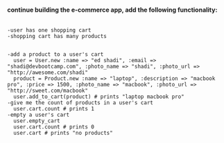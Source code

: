 #### continue building the e-commerce app, add the following functionality:

```specs

-user has one shopping cart
-shopping cart has many products


```

```expected features:
-add a product to a user's cart
  user = User.new :name => "ed shadi", :email => "shadi@devbootcamp.com", :photo_name => "shadi", :photo_url => "http://awesome.com/shadi"
  product = Product.new :name => "laptop", :description => "macbook pro", :price => 1500, :photo_name => "macbook", :photo_url => "http://sweet.com/macbook"
  user.add_to_cart(product) # prints "laptop macbook pro"
-give me the count of products in a user's cart
  user.cart.count # prints 1
-empty a user's cart
  user.empty_cart
  user.cart.count # prints 0
  user.cart # prints "no products"

```
